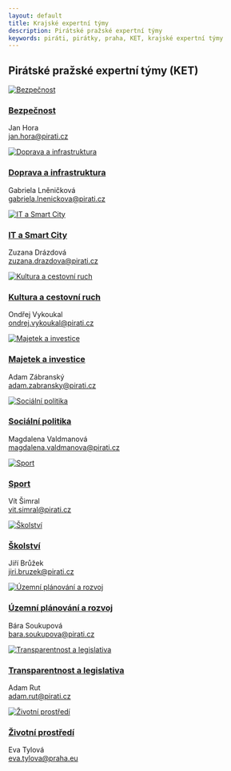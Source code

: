 ```yaml
---
layout: default
title: Krajské expertní týmy
description: Pirátské pražské expertní týmy
keywords: piráti, pirátky, praha, KET, krajské expertní týmy
---
```


<div class="container container--default pt-8 lg:py-24">
<section>
<h1 class="head-alt-md md:head-alt-lg max-w-5xl mb-8">Pirátské pražské expertní týmy (KET)</h1>
  
<main>
<div class="grid grid-cols-1 md:grid-cols-2 lg:grid-cols-4 gap-12">

<article class="card card--hoveractive">
<a href="https://forum.pirati.cz/viewforum.php?f=1260"><img class="w-full h-48 object-cover" src="https://a.pirati.cz/praha/img/ket/ket-bezpecnost.png" alt="Bezpečnost" /></a>
<div class="card__body p-4">
<h1 class="card-headline mb-2"><a href="https://forum.pirati.cz/viewforum.php?f=1260" target="_blank">Bezpečnost</a></h1> 
<p class="card-body-text">Jan Hora<br /><a href="mailto:jan.hora@pirati.cz">jan.hora@pirati.cz</a></p>
</div>
</article>

<article class="card card--hoveractive">
<a href="https://forum.pirati.cz/viewforum.php?f=1262"><img class="w-full h-48 object-cover" src="https://a.pirati.cz/praha/img/ket/ket-doprava.png" alt="Doprava a infrastruktura" /></a>
<div class="card__body p-4">
<h1 class="card-headline mb-2"><a href="https://forum.pirati.cz/viewforum.php?f=1262" target="_blank">Doprava a infrastruktura</a></h1> 
<p class="card-body-text">Gabriela Lněničková<br /><a href="mailto:gabriela.lnenickova@pirati.cz">gabriela.lnenickova@pirati.cz</a></p>
</div>
</article>

<article class="card card--hoveractive">
<a href="https://forum.pirati.cz/viewforum.php?f=1264"><img class="w-full h-48 object-cover" src="https://a.pirati.cz/praha/img/ket/ket-it.png" alt="IT a Smart City" /></a>
<div class="card__body p-4">
<h1 class="card-headline mb-2"><a href="https://forum.pirati.cz/viewforum.php?f=1264" target="_blank">IT a Smart City</a></h1> 
<p class="card-body-text">Zuzana Drázdová<br /><a href="mailto:zuzana.drazdova@pirati.cz">zuzana.drazdova@pirati.cz</a></p>
</div>
</article>  

<article class="card card--hoveractive">
<a href="https://forum.pirati.cz/viewforum.php?f=1266"><img class="w-full h-48 object-cover" src="https://a.pirati.cz/praha/img/ket/ket-kultura.png" alt="Kultura a cestovní ruch" /></a>
<div class="card__body p-4">
<h1 class="card-headline mb-2"><a href="https://forum.pirati.cz/viewforum.php?f=1266" target="_blank">Kultura a cestovní ruch</a></h1> 
<p class="card-body-text">Ondřej Vykoukal<br /><a href="mailto:ondrej.vykoukal@pirati.cz">ondrej.vykoukal@pirati.cz</a></p>
</div>
</article>

<article class="card card--hoveractive">
<a href="https://forum.pirati.cz/viewforum.php?f=1273"><img class="w-full h-48 object-cover" src="https://a.pirati.cz/praha/img/ket/ket-majetek.png" alt="Majetek a investice" /></a>
<div class="card__body p-4">
<h1 class="card-headline mb-2"><a href="https://forum.pirati.cz/viewforum.php?f=1267" target="_blank">Majetek a investice</a></h1> 
<p class="card-body-text">Adam Zábranský<br /><a href="mailto:adam.zabransky@pirati.cz">adam.zabransky@pirati.cz</a></p>
</div>
</article> 

<article class="card card--hoveractive">
<a href="https://forum.pirati.cz/viewforum.php?f=1268"><img class="w-full h-48 object-cover" src="https://a.pirati.cz/praha/img/ket/ket-socialni-politika.png" alt="Sociální politika" /></a>
<div class="card__body p-4">
<h1 class="card-headline mb-2"><a href="https://forum.pirati.cz/viewforum.php?f=1268" target="_blank">Sociální politika</a></h1> 
<p class="card-body-text">Magdalena Valdmanová<br /><a href="mailto:magdalena.valdmanova@pirati.cz">magdalena.valdmanova@pirati.cz</a></p>
</div>
</article>  

<article class="card card--hoveractive">
<a href="https://forum.pirati.cz/viewforum.php?f=1269"><img class="w-full h-48 object-cover" src="https://a.pirati.cz/praha/img/ket/ket-sport.png" alt="Sport" /></a>
<div class="card__body p-4">
<h1 class="card-headline mb-2"><a href="https://forum.pirati.cz/viewforum.php?f=1269" target="_blank">Sport</a></h1> 
<p class="card-body-text">Vít Šimral<br /><a href="mailto:vit.simral@pirati.cz">vit.simral@pirati.cz</a></p>
</div>
</article>  

<article class="card card--hoveractive">
<a href="https://forum.pirati.cz/viewforum.php?f=1269"><img class="w-full h-48 object-cover" src="https://a.pirati.cz/praha/img/ket/ket-skolstvi.png" alt="Školství" /></a>
<div class="card__body p-4">
<h1 class="card-headline mb-2"><a href="https://forum.pirati.cz/viewforum.php?f=1270" target="_blank">Školství</a></h1> 
<p class="card-body-text">Jiří Brůžek<br /><a href="mailto:jiri.bruzek@pirati.cz">jiri.bruzek@pirati.cz</a></p>
</div>
</article>  

<article class="card card--hoveractive">
<a href="https://forum.pirati.cz/viewforum.php?f=1271"><img class="w-full h-48 object-cover" src="https://a.pirati.cz/praha/img/ket/ket-uzemnirozvoj.png" alt="Územní plánování a rozvoj" /></a>
<div class="card__body p-4">
<h1 class="card-headline mb-2"><a href="https://forum.pirati.cz/viewforum.php?f=1271" target="_blank">Územní plánování a rozvoj</a></h1> 
<p class="card-body-text">Bára Soukupová<br /><a href="mailto:bara.soukupova@pirati.cz">bara.soukupova@pirati.cz</a></p>
</div>
</article>  


<article class="card card--hoveractive">
<a href="https://forum.pirati.cz/viewforum.php?f=1265"><img class="w-full h-48 object-cover" src="https://a.pirati.cz/praha/img/ket/ket-transparentnost.png" alt="Transparentnost a legislativa" /></a>
<div class="card__body p-4">
<h1 class="card-headline mb-2"><a href="https://forum.pirati.cz/viewforum.php?f=1265" target="_blank">Transparentnost a legislativa</a></h1> 
<p class="card-body-text">Adam Rut<br /><a href="mailto:adam.rut@pirati.cz">adam.rut@pirati.cz</a></p>
</div>
</article>   

<article class="card card--hoveractive">
<a href="https://forum.pirati.cz/viewforum.php?f=1273"><img class="w-full h-48 object-cover" src="https://a.pirati.cz/praha/img/ket/ket-zivotni-prostredi.png" alt="Životní prostředí" /></a>
<div class="card__body p-4">
<h1 class="card-headline mb-2"><a href="https://forum.pirati.cz/viewforum.php?f=1273" target="_blank">Životní prostředí</a></h1> 
<p class="card-body-text">Eva Tylová<br /><a href="mailto:eva.tylova@praha.eu">eva.tylova@praha.eu</a></p>
</div>
</article> 

</div>
</main>


  </section>
  </div>
